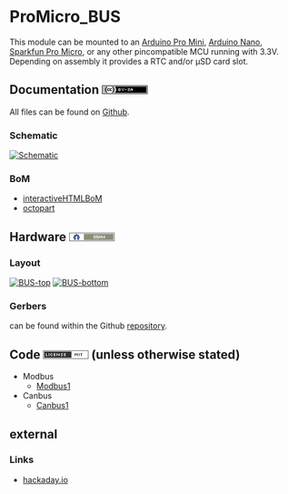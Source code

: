 # ProMicro_BUS
This module can be mounted to an [Arduino Pro Mini](https://www.sparkfun.com/products/11113), [Arduino Nano](https://store.arduino.cc/arduino-nano), [Sparkfun Pro Micro](https://www.sparkfun.com/products/12587), or any other pincompatible MCU running with 3.3V. Depending on assembly it provides a RTC and/or µSD card slot.

## Documentation [![CC BY-SA](../img/ccbysa.png)](docs/LICENSE.TXT)
All files can be found on [Github](https://github.com/nerdyscout/ProMicro/tree/master/BUS).

### Schematic
[![Schematic](docs/img/BUS-schematic.svg)](docs/BUS-schematic.pdf)

### BoM
  * [interactiveHTMLBoM](https://nerdyscout.github.io/ProMicro/BUS/docs/bom/BUS-ibom.html)
  * [octopart](docs/bom/BUS-bom_octopart.csv)

## Hardware [![CERN OHL v1.2](../img/oshw.png)](LICENSE.TXT)
### Layout
<a href="docs/BUS-documentation.pdf"><img src="docs/img/BUS-top.svg" alt="BUS-top" width="40%"/></a>
<a href="docs/BUS-documentation.pdf"><img src="docs/img/BUS-bottom.svg" alt="BUS-bottom" width="40%"/></a>

### Gerbers
can be found within the Github [repository](gerbers).

## Code [![MIT](../img/mit.png)](examples/LICENSE.TXT) (unless otherwise stated)
  * Modbus
    * [Modbus1](examples/Modbus1/Modbus1.ino)
  * Canbus
    * [Canbus1](examples/Canbus1/Canbus1.ino)

## external
### Links
  * [hackaday.io](https://hackaday.io/project/171898-promicro)
